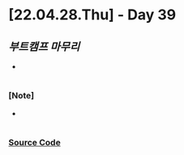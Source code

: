 # [22.04.28.Thu] - Day 39

## _부트캠프 마무리_

-

#

### [Note]

-

#

### [Source Code](https://github.com/ding-co/developer-dignity/tree/main/boot-camp/practice/April/day36)
